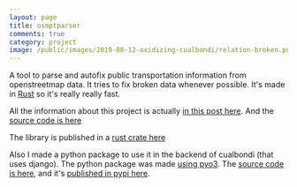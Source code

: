 ```yaml
---
layout: page
title: osmptparser
comments: true
category: project
image: /public/images/2019-08-12-oxidizing-cualbondi/relation-broken.png
---
```


A tool to parse and autofix public transportation information from openstreetmap data. It tries to fix broken data whenever possible. It's made in [Rust](https://www.rust-lang.org/) so it's really really fast.

All the information about this project is actually [in this post here](/post/2019/08/12/oxidizing-cualbondi/). And the [source code is here](https://github.com/cualbondi/osmptparser)

The library is published in a [rust crate here](https://crates.io/crates/osmptparser)

Also I made a python package to use it in the backend of cualbondi (that uses django). The python package was made [using pyo3](https://jperelli.com.ar/post/2019/08/12/oxidizing-cualbondi/#python-rust). The [source code is here](https://github.com/cualbondi/pyosmptparser), and it's [published in pypi here](https://pypi.org/project/pyosmptparser/).

